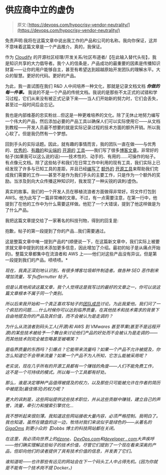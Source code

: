 # 供应商中立的虚伪

> 原文:[https://devops.com/hypocrisy-vendor-neutrality/](https://devops.com/hypocrisy-vendor-neutrality/)

免责声明:我将在这篇文章中说出我工作的产品和公司的名称。我向你保证，这并不意味着这篇文章是一个产品推介。真的，我保证。

作为 [Cloudify](http://getcloudify.org/) 的开源社区经理/开发关系/社区布道者/【在此输入替代头衔】，我是知识共享的大力倡导者。我个人的信条是，产品成功的最重要的因素是传播知识财富——让你的用户能够自主，甚至有希望达到超越原始开发团队的理解水平。大众的智慧。更好的代码。更好的产品。

为此，我一直试图在我们 R&D 人中间培养一种文化，那就是记录文档文档 ***你做的每一件事。*** 我说的不是一个产品的传统文档。我说的是那些不太正式的试错和学习过程，它们从来没有被正式记录下来——当人们开始新的努力时，它们会丢失，甚至过一段时间后会忘记。

我也是内部维基的忠实粉丝…但这是一种更难培养的文化。除了无休止地努力编写一个伟大的产品，然后添加必要的产品工具以确保人们可以实际使用它——从文档到教程——开发人员最不想要的就是实际记录过程的技术方面的额外开销。所以我心软了。但是我仍然有一个梦想。

回到手头的实际话题。因此，就有趣的事情而言，我的团队一直在做——与优秀的、[优秀的](http://influxdb.com/)、[有趣的](http://grafana.org/)和[尖端的](https://github.com/BrightcoveOS/Diamond) [开源的](http://riemann.io/) [工具](http://logstash.net/)——我们写了很多[博客文章](http://getcloudify.org/blog/)。非常好的帖子(如果我可以这么说的话)——技术性的、动手的、有用的……可操作的帖子。有点像元文档。除了这些帖子和我们在日常工作中利用的现有工具，我们实际上已经发现了许多与已知工具的差距，并且已经[编写了](https://devops.com/blogs/repex-versioning-complexity/) [额外的](https://github.com/cloudify-cosmo/packman) [开源工具](http://getcloudify.org/2014/08/07/performance-load-testing-open-source-tools.html)来帮助我们完成我们需要的工作——甚至不是作为我们手头的主要工作，只是作为一个额外的奖励。当涉及到向大众传播这种知识时，我发现了一种尖锐的讽刺/虚伪。

真实的故事。我们的一个开发人员在移植流浪者方面做得非常好。将文件打包到 AWS。他为此写了一篇非常棒的文章。不过，有一点需要注意，在第一行中，他提到了在他的工作中为什么需要这样做。他犯了一个大错误，提到了他这样做是为了什么产品。

我把这篇文章提交给了一家著名的科技刊物，得到的回复是:

抱歉，帖子的第一段提到了你的产品…我们需要通过。

这是整篇文章中唯一提到产品的*(顺便说一下，在这篇新文章中，我们实际上被要求就文章中提到的技术添加更多信息，因此增加了介绍。最初的帖子是从痛点开始的)。整篇文章都集中在流浪者和 AWS 上——他们对这些产品没有异议。但是第一段提到我们的产品。啧啧啧。*

*现在，我真正深刻地认识到，有很多博客垃圾邮件制造者。做各种 SEO 恶作剧来增加流量，写 fluffernutter 帖子。*

*但是认真地阅读这篇文章，我个人觉得这是我写过的最好的文章之一，你可以说这篇文章根本不属于同一个类别。*

*所以后来我开始和一个真正喜欢写帖子的[团队成员](https://devops.com/author/nir-cohen/)讨论。为此我爱他。我们问了一个疯狂的问题……什么时候你可以达到临界质量，在其他技术和技术需求的背景下自由地提及你的产品及其价值，而不会被认为是走调的？*

*为什么从流浪者到码头工人(开源)和 AWS 到 VMwares 甚至苹果(甚至不是远程开源)的某些技术被给予一个舞台来讨论他们产品的好处而不会被认为是走调的——而其他技术则完全被忽略甚至被嘲笑？*

*是临界质量的东西吗？引爆点？它能带来流量吗？如果一个产品不允许被提及，你怎么知道它不会带来流量？如果一个产品不为人所知，它怎么能被采用呢？*

*老实说，现在几乎所有的开源工具都有一个赚钱的角度——人们不能免费工作，这不是一个可持续的模式。所以每一个工具都有好处。*

*那么，谁是决定哪种产品值得被提及的权力，以及那些只可能被允许在作者的简历中被提及(最佳情况)的权力呢？*

*更大的讽刺是，这些网站提供这些技术职位，并从这些贡献中赚钱，建立自己的声誉，流量，牵引力和搜索引擎优化…*

*我不想听起来很刻薄。我知道这些网站接收大量内容，必须严格控制。我明白了。我也知道，虽然在键盘的这一边，牧场对我们来说似乎是绿色的——从著名的 [GigaOms](https://gigaom.com/) 到更小众的【Dobbs 博士的科技网站都在关闭。*

*在这里，我必须向世界上的[dzone](https://www.dzone.com/)、[DevOps.com](https://devops.com/)和[developer . com](http://www.developer.com/)大声疾呼——他们确实理解这些帖子的技术价值，尽管它们提到了一个现在看来深奥的产品，但却向他们的读者提供了具有技术价值的信息，并发表了它们。*

*谁知道呢——也许那些有远见的网站会在下一个码头工人中占得先机。(因为你就是不能有一个技术岗不提 Docker。)*